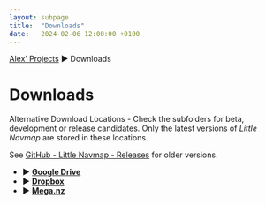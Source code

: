 ```yaml
---
layout: subpage
title:  "Downloads"
date:   2024-02-06 12:00:00 +0100
---
```


[Alex’ Projects](index.html) ► Downloads

# Downloads

Alternative Download Locations - Check the subfolders for beta, development or release candidates.
Only the latest versions of *Little Navmap* are stored in these locations.

See [GitHub - Little Navmap - Releases](https://github.com/albar965/littlenavmap/releases) for older versions.

* **►** [**Google Drive**](https://drive.google.com/drive/folders/1hKGwTASpdStr5cTGujMqjK3f4_LXGzbN?usp=sharing)
* **►** [**Dropbox**](https://www.dropbox.com/sh/eh446yent4rz3uq/AACg8vMEmX8AxY_5Hjpt90kWa)
* **►** [**Mega.nz**](https://mega.nz/#F!iOZHlIab!65qqRGToUUCxiSMmzbab1w)

<!--
**►** [**OneDrive**](https://1drv.ms/u/s!AoWYKlNEZds9auvFMliyQ3HK-lY?e=42ud1g)
**►** [**Box**](https://app.box.com/s/8c9x2f91enpkn41cmc4b5tkzlil9ouhy)
-->


